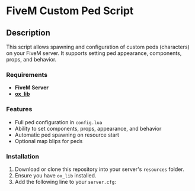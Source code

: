 # FiveM Custom Ped Script

## Description
This script allows spawning and configuration of custom peds (characters) on your FiveM server. It supports setting ped appearance, components, props, and behavior.

### Requirements
- **FiveM Server**
- [**ox_lib**](https://github.com/overextended/ox_lib)

### Features
- Full ped configuration in `config.lua`
- Ability to set components, props, appearance, and behavior
- Automatic ped spawning on resource start
- Optional map blips for peds

### Installation
1. Download or clone this repository into your server's `resources` folder.
2. Ensure you have `ox_lib` installed.
3. Add the following line to your `server.cfg`:
   ```cfg ensure zdk-custom_clothes_for_ped
